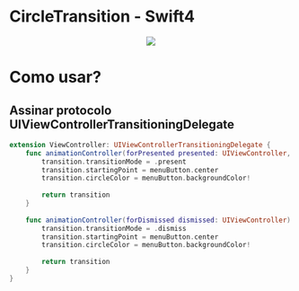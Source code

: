# CircleTransition - Swift4


<p align="center">
  <img src="/Docs/CircleTransition.gif">
</p>



# Como usar?

## Assinar protocolo UIViewControllerTransitioningDelegate

```swift
extension ViewController: UIViewControllerTransitioningDelegate {
    func animationController(forPresented presented: UIViewController, presenting: UIViewController, source: UIViewController) -> UIViewControllerAnimatedTransitioning? {
        transition.transitionMode = .present
        transition.startingPoint = menuButton.center
        transition.circleColor = menuButton.backgroundColor!
        
        return transition
    }
    
    func animationController(forDismissed dismissed: UIViewController) -> UIViewControllerAnimatedTransitioning? {
        transition.transitionMode = .dismiss
        transition.startingPoint = menuButton.center
        transition.circleColor = menuButton.backgroundColor!
        
        return transition
    }
}

```
